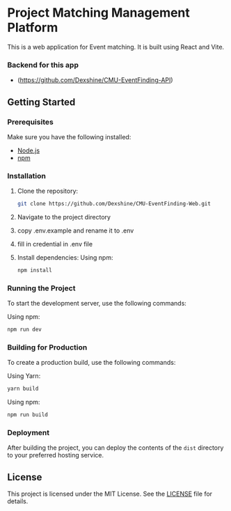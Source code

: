 # Project Matching Management Platform

This is a web application for Event matching. It is built using React and Vite.

### Backend for this app

- (https://github.com/Dexshine/CMU-EventFinding-API)

## Getting Started

### Prerequisites

Make sure you have the following installed:

- [Node.js](https://nodejs.org/)
- [npm](https://www.npmjs.com/)

### Installation

1. Clone the repository:

   ```sh
   git clone https://github.com/Dexshine/CMU-EventFinding-Web.git
   ```

2. Navigate to the project directory
3. copy .env.example and rename it to .env
4. fill in credential in .env file
5. Install dependencies:
   Using npm:

   ```sh
   npm install
   ```

### Running the Project

To start the development server, use the following commands:

Using npm:

```sh
npm run dev
```

### Building for Production

To create a production build, use the following commands:

Using Yarn:

```sh
yarn build
```

Using npm:

```sh
npm run build
```

### Deployment

After building the project, you can deploy the contents of the `dist` directory to your preferred hosting service.

## License

This project is licensed under the MIT License. See the [LICENSE](LICENSE) file for details.

